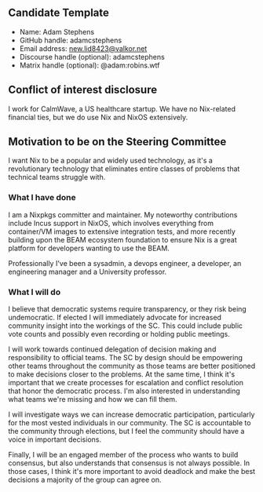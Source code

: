 ## Candidate Template

* Name: Adam Stephens
* GitHub handle: adamcstephens
* Email address: new.lid8423@valkor.net
* Discourse handle (optional): adamcstephens
* Matrix handle (optional): @adam:robins.wtf

## Conflict of interest disclosure

I work for CalmWave, a US healthcare startup. We have no Nix-related financial ties, but we do use Nix and NixOS extensively.

## Motivation to be on the Steering Committee

I want Nix to be a popular and widely used technology, as it's a revolutionary technology that eliminates entire classes of problems that technical teams struggle with.

### What I have done

I am a Nixpkgs committer and maintainer. My noteworthy contributions include Incus support in NixOS, which involves everything from container/VM images to extensive integration tests, and more recently building upon the BEAM ecosystem foundation to ensure Nix is a great platform for developers wanting to use the BEAM.

Professionally I've been a sysadmin, a devops engineer, a developer, an engineering manager and a University professor.

### What I will do

I believe that democratic systems require transparency, or they risk being undemocratic. If elected I will immediately advocate for increased community insight into the workings of the SC. This could include public vote counts and possibly even recording or holding public meetings.

I will work towards continued delegation of decision making and responsibility to official teams. The SC by design should be empowering other teams throughout the community as those teams are better positioned to make decisions closer to the problems. At the same time, I think it's important that we create processes for escalation and conflict resolution that honor the democratic process. I'm also interested in understanding what teams we're missing and how we can fill them.

I will investigate ways we can increase democratic participation, particularly for the most vested individuals in our community. The SC is accountable to the community through elections, but I feel the community should have a voice in important decisions.

Finally, I will be an engaged member of the process who wants to build consensus, but also understands that consensus is not always possible. In those cases, I think it's more important to avoid deadlock and make the best decisions a majority of the group can agree on.
